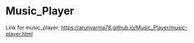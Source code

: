 # Music_Player

Link for music_player: https://arunvarma78.github.io/Music_Player/music-player.html
